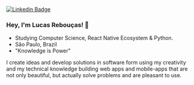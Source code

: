 
[![Linkedin Badge](https://img.shields.io/badge/-LinkedIn-blue?style=flat&logo=Linkedin&logoColor=white&link=https://)](https://www.linkedin.com/in/lucas-reboucas-silva/)


### Hey, I'm Lucas Rebouças! 👋

- Studying Computer Science, React Native Ecosystem & Python.
- São Paulo, Brazil
- "Knowledge is Power"

I create ideas and develop solutions in software form using my creativity and my technical knowledge building web apps and mobile-apps that are not only beautiful, but actually solve problems and are pleasant to use.
